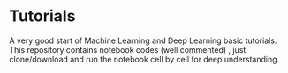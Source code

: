 # Tutorials
A very good start of Machine Learning and Deep Learning basic tutorials. This repository contains notebook codes (well commented)  , just clone/download  and run the notebook cell by cell for deep understanding.
